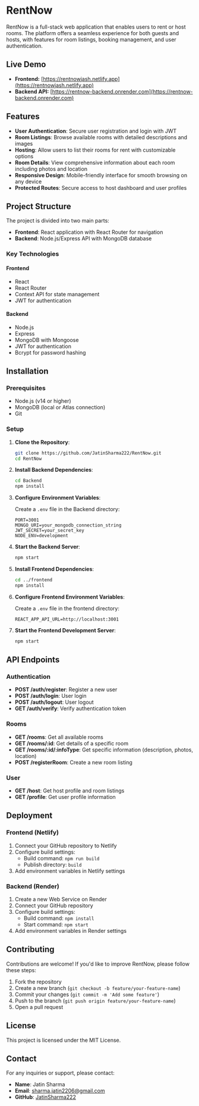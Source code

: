 # RentNow

RentNow is a full-stack web application that enables users to rent or host rooms. The platform offers a seamless experience for both guests and hosts, with features for room listings, booking management, and user authentication.

## Live Demo

- **Frontend:** [https://rentnowjash.netlify.app](https://rentnowjash.netlify.app)
- **Backend API:** [https://rentnow-backend.onrender.com](https://rentnow-backend.onrender.com)

## Features

- **User Authentication**: Secure user registration and login with JWT
- **Room Listings**: Browse available rooms with detailed descriptions and images
- **Hosting**: Allow users to list their rooms for rent with customizable options
- **Room Details**: View comprehensive information about each room including photos and location
- **Responsive Design**: Mobile-friendly interface for smooth browsing on any device
- **Protected Routes**: Secure access to host dashboard and user profiles

## Project Structure

The project is divided into two main parts:

- **Frontend**: React application with React Router for navigation
- **Backend**: Node.js/Express API with MongoDB database

### Key Technologies

#### Frontend
- React
- React Router
- Context API for state management
- JWT for authentication

#### Backend
- Node.js
- Express
- MongoDB with Mongoose
- JWT for authentication
- Bcrypt for password hashing

## Installation

### Prerequisites
- Node.js (v14 or higher)
- MongoDB (local or Atlas connection)
- Git

### Setup

1. **Clone the Repository**:

   ```bash
   git clone https://github.com/JatinSharma222/RentNow.git
   cd RentNow
   ```

2. **Install Backend Dependencies**:

   ```bash
   cd Backend
   npm install
   ```

3. **Configure Environment Variables**:
   
   Create a `.env` file in the Backend directory:

   ```
   PORT=3001
   MONGO_URI=your_mongodb_connection_string
   JWT_SECRET=your_secret_key
   NODE_ENV=development
   ```

4. **Start the Backend Server**:

   ```bash
   npm start
   ```

5. **Install Frontend Dependencies**:

   ```bash
   cd ../frontend
   npm install
   ```

6. **Configure Frontend Environment Variables**:
   
   Create a `.env` file in the frontend directory:

   ```
   REACT_APP_API_URL=http://localhost:3001
   ```

7. **Start the Frontend Development Server**:

   ```bash
   npm start
   ```

## API Endpoints

### Authentication

- **POST /auth/register**: Register a new user
- **POST /auth/login**: User login
- **POST /auth/logout**: User logout
- **GET /auth/verify**: Verify authentication token

### Rooms

- **GET /rooms**: Get all available rooms
- **GET /rooms/:id**: Get details of a specific room
- **GET /rooms/:id/:infoType**: Get specific information (description, photos, location)
- **POST /registerRoom**: Create a new room listing

### User

- **GET /host**: Get host profile and room listings
- **GET /profile**: Get user profile information

## Deployment

### Frontend (Netlify)

1. Connect your GitHub repository to Netlify
2. Configure build settings:
   - Build command: `npm run build`
   - Publish directory: `build`
3. Add environment variables in Netlify settings

### Backend (Render)

1. Create a new Web Service on Render
2. Connect your GitHub repository
3. Configure build settings:
   - Build command: `npm install`
   - Start command: `npm start`
4. Add environment variables in Render settings

## Contributing

Contributions are welcome! If you'd like to improve RentNow, please follow these steps:

1. Fork the repository
2. Create a new branch (`git checkout -b feature/your-feature-name`)
3. Commit your changes (`git commit -m 'Add some feature'`)
4. Push to the branch (`git push origin feature/your-feature-name`)
5. Open a pull request

## License

This project is licensed under the MIT License.

## Contact

For any inquiries or support, please contact:

- **Name**: Jatin Sharma
- **Email**: sharma.jatin2206@gmail.com
- **GitHub**: [JatinSharma222](https://github.com/JatinSharma222)